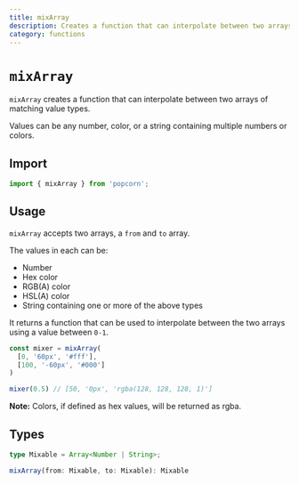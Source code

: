 ```yaml
---
title: mixArray
description: Creates a function that can interpolate between two arrays of matching value types.
category: functions
---
```


# `mixArray`

`mixArray` creates a function that can interpolate between two arrays of matching value types.

Values can be any number, color, or a string containing multiple numbers or colors.

<TOC />

## Import

```javascript
import { mixArray } from 'popcorn';
```

## Usage

`mixArray` accepts two arrays, a `from` and `to` array.

The values in each can be:

- Number
- Hex color
- RGB(A) color
- HSL(A) color
- String containing one or more of the above types

It returns a function that can be used to interpolate between the two arrays using a value between `0-1`.

```javascript
const mixer = mixArray(
  [0, '60px', '#fff'],
  [100, '-60px', '#000']
)

mixer(0.5) // [50, '0px', 'rgba(128, 128, 128, 1)']
```

**Note:** Colors, if defined as hex values, will be returned as rgba.

## Types

```typescript
type Mixable = Array<Number | String>;

mixArray(from: Mixable, to: Mixable): Mixable
```
